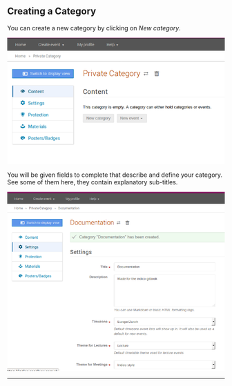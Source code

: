 Creating a Category
-------------------

You can create a new category by clicking on *New category*. 

![](/assets/category_creation.png)

You will be given fields to complete that describe and define your category. See some of them here, they contain explanatory sub-titles.

![](/assets/category_def_fields.png)

-------------------------------------------------------------------------
